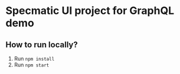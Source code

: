 # Specmatic UI project for GraphQL demo

## How to run locally?
1. Run `npm install`
2. Run `npm start`
